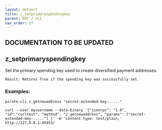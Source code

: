 ```yaml
---
layout: default
title: z_setprimaryspendingkey
parent: RPC / CLI
nav_order: 27
---
```


## DOCUMENTATION TO BE UPDATED
## z_setprimaryspendingkey

Set the primary spending key used to create diversified payment addresses.

```
Result: Returns True if the spending key was successfully set.
```

### Examples:
```
pirate-cli z_getnewaddress "secret-extended-key-....."
```
```
curl --user myusername --data-binary '{"jsonrpc": "1.0", "id":"curltest", "method": "z_getnewaddress", "params": ["secret-extended-key-....."] }' -H 'content-type: text/plain;' http://127.0.0.1:45453/
```
